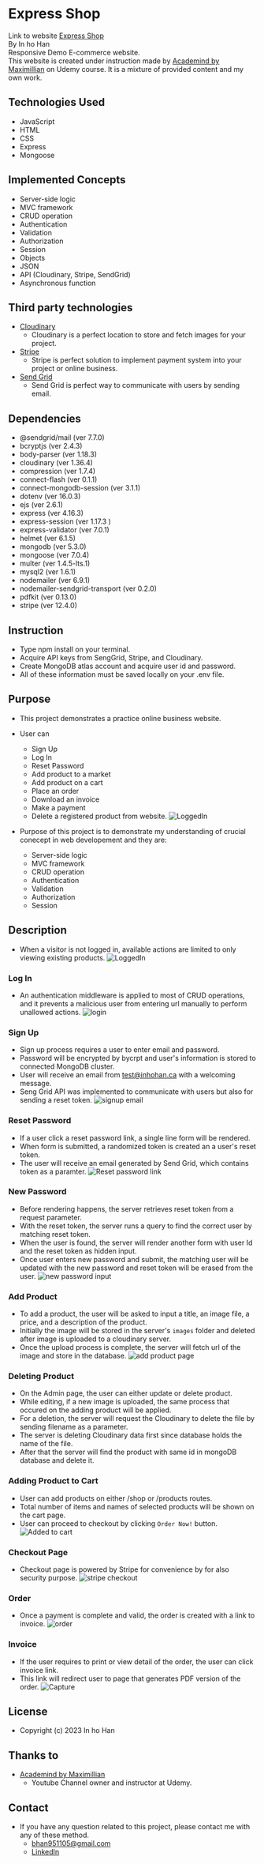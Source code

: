 # Express Shop
Link to website <a href="https://express-shop.up.railway.app/">Express Shop</a><br/>
By In ho Han <br/>
Responsive Demo E-commerce website.<br/>
This website is created under instruction made by <a href="https://www.udemy.com/user/academind/">Academind by Maximillian</a> on Udemy course.
It is a mixture of provided content and my own work.

## Technologies Used
- JavaScript
- HTML
- CSS
- Express
- Mongoose

## Implemented Concepts
- Server-side logic
- MVC framework
- CRUD operation
- Authentication
- Validation
- Authorization
- Session
- Objects
- JSON 
- API (Cloudinary, Stripe, SendGrid)
- Asynchronous function

## Third party technologies
- <a href="https://cloudinary.com/">Cloudinary</a>
  - Cloudinary is a perfect location to store and fetch images for your project.
- <a href="https://stripe.com/en-ca">Stripe</a>
  - Stripe is perfect solution to implement payment system into your project or online business.
- <a href="https://sendgrid.com/">Send Grid</a>
  - Send Grid is perfect way to communicate with users by sending email. 

## Dependencies
- @sendgrid/mail (ver 7.7.0)
- bcryptjs (ver 2.4.3)
- body-parser (ver 1.18.3)
- cloudinary (ver 1.36.4)
- compression (ver 1.7.4)
- connect-flash (ver 0.1.1)
- connect-mongodb-session (ver 3.1.1)
- dotenv (ver 16.0.3)
- ejs (ver 2.6.1)
- express (ver 4.16.3)
- express-session (ver 1.17.3 )
- express-validator (ver 7.0.1)
- helmet (ver 6.1.5)
- mongodb (ver 5.3.0)
- mongoose (ver 7.0.4)
- multer (ver 1.4.5-lts.1)
- mysql2 (ver 1.6.1)
- nodemailer (ver 6.9.1)
- nodemailer-sendgrid-transport (ver 0.2.0)
- pdfkit (ver 0.13.0)
- stripe (ver 12.4.0)

## Instruction
- Type npm install on your terminal.
- Acquire API keys from SengGrid, Stripe, and Cloudinary.
- Create MongoDB atlas account and acquire user id and password.
- All of these information must be saved locally on your .env file.

## Purpose
- This project demonstrates a practice online business website. 
- User can 
  - Sign Up
  - Log In
  - Reset Password  
  - Add product to a market
  - Add product on a cart
  - Place an order
  - Download an invoice
  - Make a payment
  - Delete a registered product from website.
![LoggedIn](https://github.com/inho115/Express-Shop/assets/97544886/0336f54c-509e-4bd1-a4c3-ab206749962a)

- Purpose of this project is to demonstrate my understanding of crucial conecept in web developement and they are:
  - Server-side logic
  - MVC framework
  - CRUD operation
  - Authentication
  - Validation
  - Authorization
  - Session

## Description 
- When a visitor is not logged in, available actions are limited to only viewing existing products.
![LoggedIn](https://github.com/inho115/Express-Shop/assets/97544886/712a6448-d7d4-4791-a4ca-306eb0baa644)

### Log In
- An authentication middleware is applied to most of CRUD operations, and it prevents a malicious user from entering url manually to perform unallowed actions. 
![login](https://github.com/inho115/Express-Shop/assets/97544886/5589a1c3-aec9-4b0c-843f-2ee83aa8807f)

### Sign Up
- Sign up process requires a user to enter email and password.
- Password will be encrypted by bycrpt and user's information is stored to connected MongoDB cluster.
- User will receive an email from test@inhohan.ca with a welcoming message.
- Seng Grid API was implemented to communicate with users but also for sending a reset token.
![signup email](https://github.com/inho115/Express-Shop/assets/97544886/19a8fe60-886c-45c8-b7d9-85b2afbdd993)

### Reset Password 
- If a user click a reset password link, a single line form will be rendered. 
- When form is submitted, a randomized token is created an a user's reset token.
- The user will receive an email generated by Send Grid, which contains token as a paramter.
![Reset password link](https://github.com/inho115/Express-Shop/assets/97544886/734f55a2-448b-44a2-8ff3-fac6c1a09f2f)

### New Password
- Before rendering happens, the server retrieves reset token from a request parameter.
- With the reset token, the server runs a query to find the correct user by matching reset token.
- When the user is found, the server will render another form with user Id and the reset token as hidden input.
- Once user enters new password and submit, the matching user will be updated with the new password and reset token will be erased from the user.
![new password input](https://github.com/inho115/Express-Shop/assets/97544886/f95d020f-e009-4faa-a071-74aa65222d2d)

### Add Product
- To add a product, the user will be asked to input a title, an image file, a price, and a description of the product.
- Initially the image will be stored in the server's `images` folder and deleted after image is uploaded to a cloudinary server.
- Once the upload process is complete, the server will fetch url of the image and store in the database.
![add product page](https://github.com/inho115/Express-Shop/assets/97544886/2ae10712-2929-415c-bef1-cc1416bca313)

### Deleting Product
- On the Admin page, the user can either update or delete product.
- While editing, if a new image is uploaded, the same process that occured on the adding product will be applied.
- For a deletion, the server will request the Cloudinary to delete the file by sending filename as a parameter.
- The server is deleting Cloudinary data first since database holds the name of the file.
- After that the server will find the product with same id in mongoDB database and delete it.

### Adding Product to Cart
- User can add products on either /shop or /products routes.
- Total number of items and names of selected products will be shown on the cart page.
- User can proceed to checkout by clicking `Order Now!` button.
![Added to cart](https://github.com/inho115/Express-Shop/assets/97544886/36979e34-9880-460c-bb34-d53885cb00e5)


### Checkout Page
- Checkout page is powered by Stripe for convenience by for also security purpose.
![stripe checkout](https://github.com/inho115/Express-Shop/assets/97544886/ad29423f-1f3a-4a96-a6b2-bd1aa96b9bb6)

### Order 
- Once a payment is complete and valid, the order is created with a link to invoice.
![order](https://github.com/inho115/Express-Shop/assets/97544886/9e936756-51e5-4947-a010-1cfa7d82ecb6)

### Invoice
- If the user requires to print or view detail of the order, the user can click invoice link.
- This link will redirect user to page that generates PDF version of the order.
![Capture](https://github.com/inho115/Express-Shop/assets/97544886/f6aa1208-49a1-4c18-8deb-c4f48579252c)

## License 
- Copyright (c) 2023 In ho Han
## Thanks to
- <a href="https://www.udemy.com/user/academind/">Academind by Maximillian</a>
  - Youtube Channel owner and instructor at Udemy.
## Contact
- If you have any question related to this project, please contact me with any of these method.
  - bhan951105@gmail.com
  - <a href="https://www.linkedin.com/in/ihhan/">LinkedIn</a>
